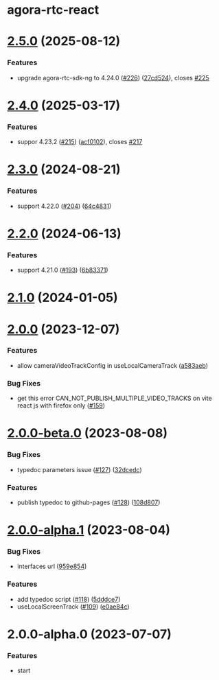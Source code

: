 # agora-rtc-react

# [2.5.0](https://github.com/AgoraIO-Extensions/agora-rtc-react/compare/v2.4.0...v2.5.0) (2025-08-12)

### Features

- upgrade agora-rtc-sdk-ng to 4.24.0 ([#226](https://github.com/AgoraIO-Extensions/agora-rtc-react/issues/226)) ([27cd524](https://github.com/AgoraIO-Extensions/agora-rtc-react/commit/27cd524012b4ed1535b32f8362159eda7ceb395a)), closes [#225](https://github.com/AgoraIO-Extensions/agora-rtc-react/issues/225)

# [2.4.0](https://github.com/AgoraIO-Extensions/agora-rtc-react/compare/v2.3.0...v2.4.0) (2025-03-17)

### Features

- suppor 4.23.2 ([#215](https://github.com/AgoraIO-Extensions/agora-rtc-react/issues/215)) ([acf0102](https://github.com/AgoraIO-Extensions/agora-rtc-react/commit/acf0102141dc547a83335cbce5e1f63c24e4c71f)), closes [#217](https://github.com/AgoraIO-Extensions/agora-rtc-react/issues/217)

# [2.3.0](https://github.com/AgoraIO-Extensions/agora-rtc-react/compare/v2.2.0...v2.3.0) (2024-08-21)

### Features

- support 4.22.0 ([#204](https://github.com/AgoraIO-Extensions/agora-rtc-react/issues/204)) ([64c4831](https://github.com/AgoraIO-Extensions/agora-rtc-react/commit/64c4831a67cccbbe43a4eaa9f3a39b894e723781))

# [2.2.0](https://github.com/AgoraIO-Extensions/agora-rtc-react/compare/v2.1.0...v2.2.0) (2024-06-13)

### Features

- support 4.21.0 ([#193](https://github.com/AgoraIO-Extensions/agora-rtc-react/issues/193)) ([6b83371](https://github.com/AgoraIO-Extensions/agora-rtc-react/commit/6b83371eb74047011fed82de78bf92d19b73eeb0))

# [2.1.0](https://github.com/AgoraIO-Extensions/agora-rtc-react/compare/v2.0.0...v2.1.0) (2024-01-05)

# [2.0.0](https://github.com/AgoraIO-Extensions/agora-rtc-react/compare/v2.0.0-beta.0...v2.0.0) (2023-12-07)

### Features

- allow cameraVideoTrackConfig in useLocalCameraTrack ([a583aeb](https://github.com/AgoraIO-Extensions/agora-rtc-react/commit/a583aebe99c9207359257ee23ea6785229a1e9a1))

### Bug Fixes

- get this error CAN_NOT_PUBLISH_MULTIPLE_VIDEO_TRACKS on vite react js with firefox only ([#159](https://github.com/AgoraIO-Extensions/agora-rtc-react/issues/159))

# [2.0.0-beta.0](https://github.com/AgoraIO-Extensions/agora-rtc-react/compare/v2.0.0-alpha.1...v2.0.0-beta.0) (2023-08-08)

### Bug Fixes

- typedoc parameters issue ([#127](https://github.com/AgoraIO-Extensions/agora-rtc-react/issues/127)) ([32dcedc](https://github.com/AgoraIO-Extensions/agora-rtc-react/commit/32dcedcfbd0889a4bb9bbfb6cb79e43e0b7d9d3d))

### Features

- publish typedoc to github-pages ([#128](https://github.com/AgoraIO-Extensions/agora-rtc-react/issues/128)) ([108d807](https://github.com/AgoraIO-Extensions/agora-rtc-react/commit/108d807da33ff80f395957ebe6cb4eebc56c1fff))

# [2.0.0-alpha.1](https://github.com/AgoraIO-Extensions/agora-rtc-react/compare/v2.0.0-alpha.0...v2.0.0-alpha.1) (2023-08-04)

### Bug Fixes

- interfaces url ([959e854](https://github.com/AgoraIO-Extensions/agora-rtc-react/commit/959e854fbac51ed04a408e6e60efc746c91ec741))

### Features

- add typedoc script ([#118](https://github.com/AgoraIO-Extensions/agora-rtc-react/issues/118)) ([5dddce7](https://github.com/AgoraIO-Extensions/agora-rtc-react/commit/5dddce75ce1f5d3aed7dfb4e6efe4ad64aaaf8d3))
- useLocalScreenTrack ([#109](https://github.com/AgoraIO-Extensions/agora-rtc-react/issues/109)) ([e0ae84c](https://github.com/AgoraIO-Extensions/agora-rtc-react/commit/e0ae84cddbc917fa6fbf1137fd5c5d9f123da440))

# 2.0.0-alpha.0 (2023-07-07)

### Features

- start
